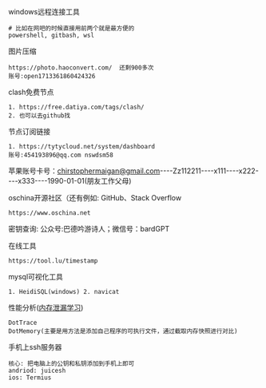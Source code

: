 windows远程连接工具

~~~shell
# 比如在网吧的时候直接用前两个就是最方便的
powershell, gitbash, wsl
~~~

图片压缩

```
https://photo.haoconvert.com/  还剩900多次
账号:open1713361860424326
```

clash免费节点

~~~SHELL
1. https://free.datiya.com/tags/clash/
2. 也可以去github找
~~~

节点订阅链接

~~~shell
1. https://tytycloud.net/system/dashboard
账号:454193896@qq.com nswdsm58
~~~



苹果账号卡号：[chirstophermaigan@gmail.com](mailto:chirstophermaigan@gmail.com)----Zz112211----x111----x222----x333----1990-01-01(朋友工作父母)

oschina开源社区（还有例如: GitHub、Stack Overflow

```
https://www.oschina.net
```

密钥查询: 公众号:巴德吟游诗人；微信号：bardGPT

在线工具

~~~
https://tool.lu/timestamp
~~~

mysql可视化工具

~~~
1. HeidiSQL(windows) 2. navicat
~~~

性能分析([内存泄漏学习](https://www.bilibili.com/video/BV1wD4y1v7dZ/?spm_id_from=333.788&vd_source=6575af2bb3053be3df86d366bf9da1b6))

~~~
DotTrace
DotMemory(主要是用方法是添加自己程序的可执行文件，通过截取内存快照进行对比)
~~~

手机上ssh服务器

~~~
核心: 把电脑上的公钥和私钥添加到手机上即可
andriod: juicesh
ios: Termius
~~~

